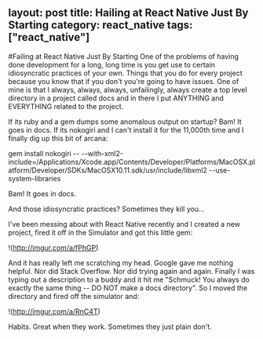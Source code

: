 layout: post
title: Hailing at React Native Just By Starting
category: react_native
tags: ["react_native"]
---
#Failing at React Native Just By Starting
One of the problems of having done development for a long, long time is you get use to certain idiosyncratic practices of your own.  Things that you do for every project because you know that if you don't you're going to have issues.  One of mine is that I always, always, always, unfailingly, always create a top level directory in a project called docs and in there I put ANYTHING and EVERYTHING related to the project.

If its ruby and a gem dumps some anomalous output on startup?  Bam!  It goes in docs.  If its nokogiri and I can't install it for the 11,000th time and I finally dig up this bit of arcana:

gem install nokogiri -- --with-xml2-include=/Applications/Xcode.app/Contents/Developer/Platforms/MacOSX.platform/Developer/SDKs/MacOSX10.11.sdk/usr/include/libxml2 --use-system-libraries

Bam!  It goes in docs.

And those idiosyncratic practices?  Sometimes they kill you...

I've been messing about with React Native recently and I created a new project, fired it off in the Simulator and got this little gem:

!(http://imgur.com/a/fPhGP)

And it has really left me scratching my head.  Google gave me nothing helpful.  Nor did Stack Overflow.  Nor did trying again and again.  Finally I was typing out a description to a buddy and it hit me "Schmuck!  You always do exactly the same thing -- DO NOT make a docs directory".  So I moved the directory and fired off the simulator and:

!(http://imgur.com/a/RnC4T)

Habits.  Great when they work.  Sometimes they just plain don't.